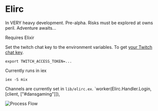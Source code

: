 Elirc
=====

In VERY heavy development. Pre-alpha. Risks must be explored at owns peril. Adventure awaits...

Requires Elixir

Set the twitch chat key to the environment variables. To get [your Twitch chat key](http://twitchapps.com/tmi/).

	export TWITCH_ACCESS_TOKEN=...

Currently runs in iex

	iex -S mix


Channels are currently set in `lib/elirc.ex`. `worker(Elirc.Handler.Login, [client, ["#dansgaming"]]),


![Process Flow](https://raw.githubusercontent.com/rockerBOO/elirc_twitch/master/flow.png)